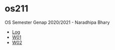# os211
OS Semester Genap 2020/2021 - Naradhipa Bhary

* [Log](https://naradhipabhary.github.io/os211/TXT/mylog.txt)
* [W01](https://naradhipabhary.github.io/os211/w01)
* [W02](https://naradhipabhary.github.io/os211/w02)
